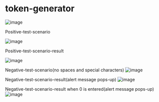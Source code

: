 # token-generator
![image](https://github.com/user-attachments/assets/6bbb5484-a953-4577-b2ad-d1deb9364ce5)

Positive-test-scenario 

![image](https://github.com/user-attachments/assets/afa57d44-bdfb-4a12-aa15-2953ef8d6654)

Positive-test-scenario-result 

![image](https://github.com/user-attachments/assets/215cbc8e-de77-454f-bac4-8cd9a1343dae)

Negative-test-scenario(no spaces and special characters)
![image](https://github.com/user-attachments/assets/5645197e-9062-4da9-ac81-60adc0fb7170)

Negative-test-scenario-result(alert message pops-up)
![image](https://github.com/user-attachments/assets/4b3a151c-8e3c-4fd5-bc62-652c9a43e9d5)

Negative-test-scenario-result when 0 is entered(alert message pops-up)
![image](https://github.com/user-attachments/assets/967d1871-8a24-4c8d-8113-4e4398ae6c8f)




